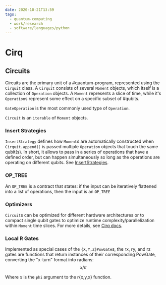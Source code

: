 ```yaml
---
date: 2020-10-21T13:59
tags:
  - quantum-computing
  - work/research
  - software/languages/python
---
```


# Cirq

## Circuits

Circuits are the primary unit of a #quantum-program, represented using the
`Cirquit` class. A `Cirquit` consists of several `Moment` objects, which itself
is a collection of `Operation` objects. A `Moment` represents a slice of time,
while it's `Operation`s represent some effect on a specific subset of #qubits.

`GateOperation` is the most commonly used type of `Operation`.

`Circuit` is an `iterable` of `Moment` objects.

### Insert Strategies

`InsertStrategy` defines how `Moment`s are automatically constructed when
`Cirquit.append()` is passed multiple `Operation` objects that touch the same
qubit(s). In short, it allows to pass in a series of operations that have a
defined order, but can happen simultaneously so long as the operations are
operating on different qubits. See 
[InsertStrategies](https://cirq.readthedocs.io/en/stable/docs/circuits.html#InsertStrategies).

### OP_TREE

An `OP_TREE` is a contract that states: if the input can be iteratively
flattened into a list of operations, then the input is an `OP_TREE`

### Optimizers

`Circuit`s can be optimized for different hardware architectures or to compact
single qubit gates to optimize runtime complexity/parallelization within
`Moment` time slices. For more details, see 
[Cirq docs](https://cirq.readthedocs.io/en/stable/docs/circuits.html).

### Local R Gates

Implemented as special cases of the `{X,Y,Z}PowGate`s, the rx, ry, and rz gates
are functions that return instances of their corresponding PowGate, converting
the "x-turn" format into radians:
$$
x/\pi
$$

Where $x$ is the `phi` argument to the r{x,y,x} function.
